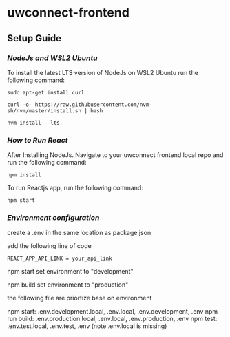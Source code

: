 # uwconnect-frontend

## Setup Guide

### *NodeJs and WSL2 Ubuntu*



To install the latest LTS version of NodeJs on WSL2 Ubuntu run the following command:

```shell
sudo apt-get install curl
```

```shell
curl -o- https://raw.githubusercontent.com/nvm-sh/nvm/master/install.sh | bash
```

```shell
nvm install --lts
```



### *How to Run React*



After Installing NodeJs. Navigate to your uwconnect frontend local repo and run the following command:

```shell
npm install
```

To run Reactjs app, run the following command:

```shell
npm start
```

### *Environment configuration*

create a .env in the same location as package.json

add the following line of code 

```shell
REACT_APP_API_LINK = your_api_link
```
npm start set environment to "development"

npm build set environment to "production"

the following file are priortize base on environment

npm start: .env.development.local, .env.local, .env.development, .env
npm run build: .env.production.local, .env.local, .env.production, .env
npm test: .env.test.local, .env.test, .env (note .env.local is missing)

